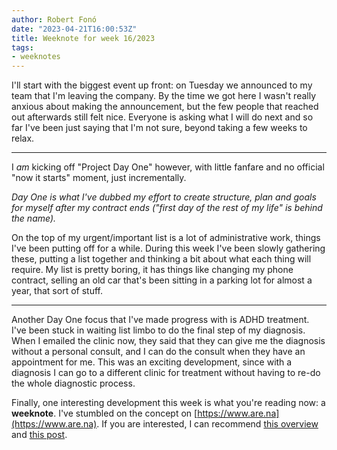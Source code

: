 ```yaml
---
author: Robert Fonó
date: "2023-04-21T16:00:53Z"
title: Weeknote for week 16/2023
tags:
- weeknotes
---
```


I'll start with the biggest event up front: on Tuesday we announced to my team that I'm leaving the company. By the time we got here I wasn't really anxious about making the announcement, but the few people that reached out afterwards still felt nice. Everyone is asking what I will do next and so far I've been just saying that I'm not sure, beyond taking a few weeks to relax.

---

I *am* kicking off "Project Day One" however, with little fanfare and no official "now it starts" moment, just incrementally.

*Day One is what I've dubbed my effort to create structure, plan and goals for myself after my contract ends ("first day of the rest of my life" is behind the name).*

On the top of my urgent/important list is a lot of administrative work, things I've been putting off for a while. During this week I've been slowly gathering these, putting a list together and thinking a bit about what each thing will require. My list is pretty boring, it has things like changing my phone contract, selling an old car that's been sitting in a parking lot for almost a year, that sort of stuff.

---

Another Day One focus that I've made progress with is ADHD treatment. I've been stuck in waiting list limbo to do the final step of my diagnosis. When I emailed the clinic now, they said that they can give me the diagnosis without a personal consult, and I can do the consult when they have an appointment for me. This was an exciting development, since with a diagnosis I can go to a different clinic for treatment without having to re-do the whole diagnostic process.

Finally, one interesting development this week is what you're reading now: a **weeknote**.
I've stumbled on the concept on [https://www.are.na](https://www.are.na). If you are interested, I can recommend [this overview](https://interconnected.org/home/2018/07/24/weeknotes) and [this post](https://medium.com/@jukesie/the-why-of-weeknotes-c1cd98967842).